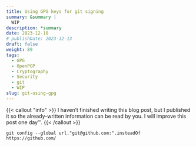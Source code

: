 ```yaml
---
title: Using GPG keys for git signing
summary: &summary |
  WIP
description: *summary
date: 2023-12-10
# publishDate: 2023-12-13
draft: false
weight: 89
tags:
  - GPG
  - OpenPGP
  - Cryptography
  - Security
  - git
  - WIP
slug: git-using-gpg
---
```


{{< callout "info" >}}
I haven’t finished writing this blog post, but I published it so the already-written information can be read by you. I will improve this post one day™.
{{< /callout >}}

`git config --global url."git@github.com:".insteadOf https://github.com/`
